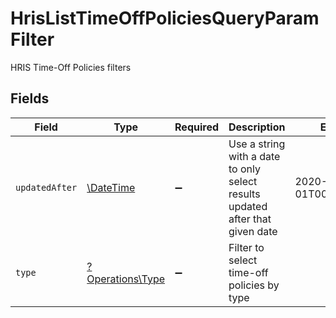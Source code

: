 # HrisListTimeOffPoliciesQueryParamFilter

HRIS Time-Off Policies filters


## Fields

| Field                                                                         | Type                                                                          | Required                                                                      | Description                                                                   | Example                                                                       |
| ----------------------------------------------------------------------------- | ----------------------------------------------------------------------------- | ----------------------------------------------------------------------------- | ----------------------------------------------------------------------------- | ----------------------------------------------------------------------------- |
| `updatedAfter`                                                                | [\DateTime](https://www.php.net/manual/en/class.datetime.php)                 | :heavy_minus_sign:                                                            | Use a string with a date to only select results updated after that given date | 2020-01-01T00:00:00.000Z                                                      |
| `type`                                                                        | [?Operations\Type](../../Models/Operations/Type.md)                           | :heavy_minus_sign:                                                            | Filter to select time-off policies by type                                    |                                                                               |